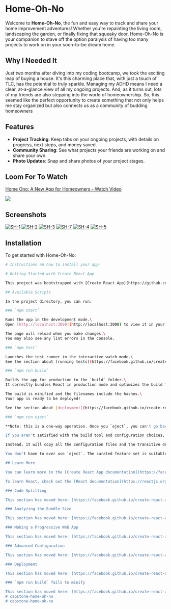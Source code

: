 # Home-Oh-No

Welcome to **Home-Oh-No**, the fun and easy way to track and share your home improvement adventures! Whether you're repainting the living room, landscaping the garden, or finally fixing that squeaky door, Home-Oh-No is your companion to stave off the option paralysis of having too many projects to work on in your soon-to-be dream home.

## Why I Needed It

Just two months after diving into my coding bootcamp, we took the exciting leap of buying a house. It's this charming place that, with just a touch of TLC, has the potential to truly sparkle. Managing my ADHD means I need a clear, at-a-glance view of all my ongoing projects. And, as it turns out, lots of my friends are also stepping into the world of homeownership. So, this seemed like the perfect opportunity to create something that not only helps me stay organized but also connects us as a community of budding homeowners

## Features

- **Project Tracking**: Keep tabs on your ongoing projects, with details on progress, next steps, and money saved.
- **Community Sharing**: See what projects your friends are working on and share your own. 
- **Photo Updates**: Snap and share photos of your project stages.


## Loom For To Watch

<div>
    <a href="https://www.loom.com/share/9ef53d61a54d4d25a663f40909a9327f">
      <p>Home Ono: A New App for Homeowners - Watch Video</p>
    </a>
    <a href="https://www.loom.com/share/9ef53d61a54d4d25a663f40909a9327f">
      <img style="max-width:300px;" src="https://cdn.loom.com/sessions/thumbnails/9ef53d61a54d4d25a663f40909a9327f-1699894942035-with-play.gif">
    </a>
  </div>

## Screenshots

<a href="https://ibb.co/0fW6fgj"><img src="https://i.ibb.co/mHY2HLC/SH-1.png" alt="SH-1" border="0"></a>
   <a href="https://ibb.co/4T5Kpt1"><img src="https://i.ibb.co/C7TmQ8P/SH-2.png" alt="SH-2" border="0"></a>
<a href="https://ibb.co/g7T91WQ"><img src="https://i.ibb.co/fSpFRNZ/SH-3.png" alt="SH-3" border="0"></a>
<a href="https://ibb.co/59FYn84"><img src="https://i.ibb.co/g7VvPT9/SH-7.png" alt="SH-7" border="0"></a>
<a href="https://ibb.co/2gPYDx3"><img src="https://i.ibb.co/D5kgxhf/SH-4.png" alt="SH-4" border="0"></a>
<a href="https://ibb.co/Kx642cN"><img src="https://i.ibb.co/B2LWyH4/SH-5.png" alt="SH-5" border="0"></a>

## Installation

To get started with Home-Oh-No:

```bash
# Instructions on how to install your app

# Getting Started with Create React App

This project was bootstrapped with [Create React App](https://github.com/facebook/create-react-app).

## Available Scripts

In the project directory, you can run:

### `npm start`

Runs the app in the development mode.\
Open [http://localhost:3000](http://localhost:3000) to view it in your browser.

The page will reload when you make changes.\
You may also see any lint errors in the console.

### `npm test`

Launches the test runner in the interactive watch mode.\
See the section about [running tests](https://facebook.github.io/create-react-app/docs/running-tests) for more information.

### `npm run build`

Builds the app for production to the `build` folder.\
It correctly bundles React in production mode and optimizes the build for the best performance.

The build is minified and the filenames include the hashes.\
Your app is ready to be deployed!

See the section about [deployment](https://facebook.github.io/create-react-app/docs/deployment) for more information.

### `npm run eject`

**Note: this is a one-way operation. Once you `eject`, you can't go back!**

If you aren't satisfied with the build tool and configuration choices, you can `eject` at any time. This command will remove the single build dependency from your project.

Instead, it will copy all the configuration files and the transitive dependencies (webpack, Babel, ESLint, etc) right into your project so you have full control over them. All of the commands except `eject` will still work, but they will point to the copied scripts so you can tweak them. At this point you're on your own.

You don't have to ever use `eject`. The curated feature set is suitable for small and middle deployments, and you shouldn't feel obligated to use this feature. However we understand that this tool wouldn't be useful if you couldn't customize it when you are ready for it.

## Learn More

You can learn more in the [Create React App documentation](https://facebook.github.io/create-react-app/docs/getting-started).

To learn React, check out the [React documentation](https://reactjs.org/).

### Code Splitting

This section has moved here: [https://facebook.github.io/create-react-app/docs/code-splitting](https://facebook.github.io/create-react-app/docs/code-splitting)

### Analyzing the Bundle Size

This section has moved here: [https://facebook.github.io/create-react-app/docs/analyzing-the-bundle-size](https://facebook.github.io/create-react-app/docs/analyzing-the-bundle-size)

### Making a Progressive Web App

This section has moved here: [https://facebook.github.io/create-react-app/docs/making-a-progressive-web-app](https://facebook.github.io/create-react-app/docs/making-a-progressive-web-app)

### Advanced Configuration

This section has moved here: [https://facebook.github.io/create-react-app/docs/advanced-configuration](https://facebook.github.io/create-react-app/docs/advanced-configuration)

### Deployment

This section has moved here: [https://facebook.github.io/create-react-app/docs/deployment](https://facebook.github.io/create-react-app/docs/deployment)

### `npm run build` fails to minify

This section has moved here: [https://facebook.github.io/create-react-app/docs/troubleshooting#npm-run-build-fails-to-minify](https://facebook.github.io/create-react-app/docs/troubleshooting#npm-run-build-fails-to-minify)
# capstone-home-oh-no
# capstone-home-oh-no
